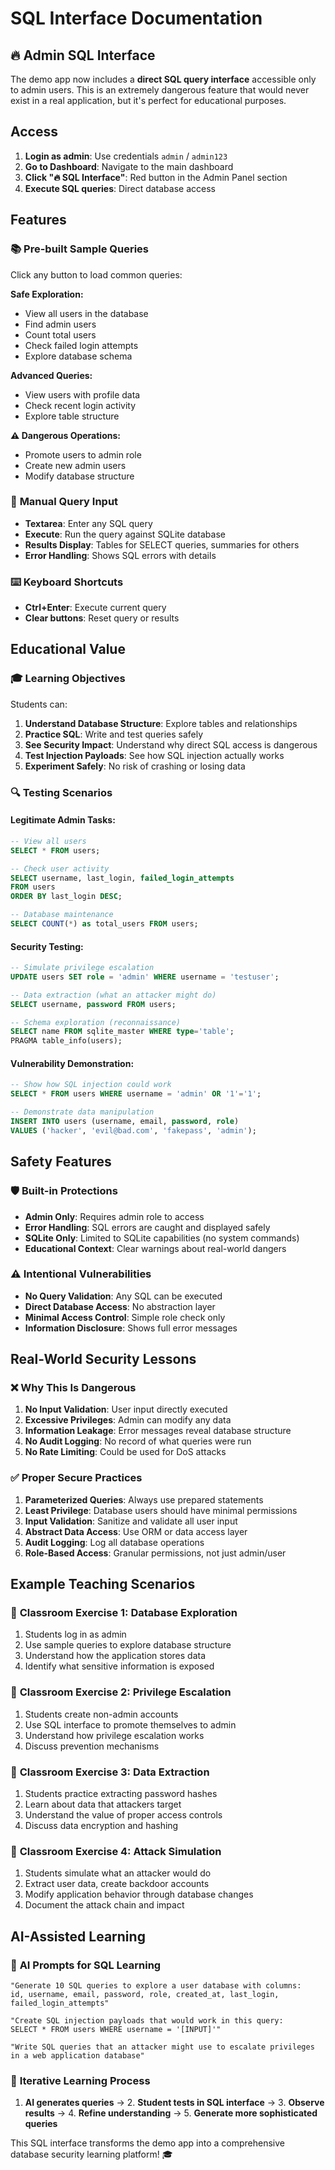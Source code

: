 # SQL Interface Documentation

## 🔥 Admin SQL Interface

The demo app now includes a **direct SQL query interface** accessible only to admin users. This is an extremely dangerous feature that would never exist in a real application, but it's perfect for educational purposes.

## Access

1. **Login as admin**: Use credentials `admin` / `admin123`
2. **Go to Dashboard**: Navigate to the main dashboard
3. **Click "🔥 SQL Interface"**: Red button in the Admin Panel section
4. **Execute SQL queries**: Direct database access

## Features

### 📚 **Pre-built Sample Queries**

Click any button to load common queries:

**Safe Exploration:**

- View all users in the database
- Find admin users
- Count total users
- Check failed login attempts
- Explore database schema

**Advanced Queries:**

- View users with profile data
- Check recent login activity
- Explore table structure

**⚠️ Dangerous Operations:**

- Promote users to admin role
- Create new admin users
- Modify database structure

### 🎯 **Manual Query Input**

- **Textarea**: Enter any SQL query
- **Execute**: Run the query against SQLite database
- **Results Display**: Tables for SELECT queries, summaries for others
- **Error Handling**: Shows SQL errors with details

### ⌨️ **Keyboard Shortcuts**

- **Ctrl+Enter**: Execute current query
- **Clear buttons**: Reset query or results

## Educational Value

### 🎓 **Learning Objectives**

Students can:

1. **Understand Database Structure**: Explore tables and relationships
2. **Practice SQL**: Write and test queries safely
3. **See Security Impact**: Understand why direct SQL access is dangerous
4. **Test Injection Payloads**: See how SQL injection actually works
5. **Experiment Safely**: No risk of crashing or losing data

### 🔍 **Testing Scenarios**

#### **Legitimate Admin Tasks:**

```sql
-- View all users
SELECT * FROM users;

-- Check user activity
SELECT username, last_login, failed_login_attempts
FROM users
ORDER BY last_login DESC;

-- Database maintenance
SELECT COUNT(*) as total_users FROM users;
```

#### **Security Testing:**

```sql
-- Simulate privilege escalation
UPDATE users SET role = 'admin' WHERE username = 'testuser';

-- Data extraction (what an attacker might do)
SELECT username, password FROM users;

-- Schema exploration (reconnaissance)
SELECT name FROM sqlite_master WHERE type='table';
PRAGMA table_info(users);
```

#### **Vulnerability Demonstration:**

```sql
-- Show how SQL injection could work
SELECT * FROM users WHERE username = 'admin' OR '1'='1';

-- Demonstrate data manipulation
INSERT INTO users (username, email, password, role)
VALUES ('hacker', 'evil@bad.com', 'fakepass', 'admin');
```

## Safety Features

### 🛡️ **Built-in Protections**

- **Admin Only**: Requires admin role to access
- **Error Handling**: SQL errors are caught and displayed safely
- **SQLite Only**: Limited to SQLite capabilities (no system commands)
- **Educational Context**: Clear warnings about real-world dangers

### ⚠️ **Intentional Vulnerabilities**

- **No Query Validation**: Any SQL can be executed
- **Direct Database Access**: No abstraction layer
- **Minimal Access Control**: Simple role check only
- **Information Disclosure**: Shows full error messages

## Real-World Security Lessons

### ❌ **Why This Is Dangerous**

1. **No Input Validation**: User input directly executed
2. **Excessive Privileges**: Admin can modify any data
3. **Information Leakage**: Error messages reveal database structure
4. **No Audit Logging**: No record of what queries were run
5. **No Rate Limiting**: Could be used for DoS attacks

### ✅ **Proper Secure Practices**

1. **Parameterized Queries**: Always use prepared statements
2. **Least Privilege**: Database users should have minimal permissions
3. **Input Validation**: Sanitize and validate all user input
4. **Abstract Data Access**: Use ORM or data access layer
5. **Audit Logging**: Log all database operations
6. **Role-Based Access**: Granular permissions, not just admin/user

## Example Teaching Scenarios

### 📖 **Classroom Exercise 1: Database Exploration**

1. Students log in as admin
2. Use sample queries to explore database structure
3. Understand how the application stores data
4. Identify what sensitive information is exposed

### 📖 **Classroom Exercise 2: Privilege Escalation**

1. Students create non-admin accounts
2. Use SQL interface to promote themselves to admin
3. Understand how privilege escalation works
4. Discuss prevention mechanisms

### 📖 **Classroom Exercise 3: Data Extraction**

1. Students practice extracting password hashes
2. Learn about data that attackers target
3. Understand the value of proper access controls
4. Discuss data encryption and hashing

### 📖 **Classroom Exercise 4: Attack Simulation**

1. Students simulate what an attacker would do
2. Extract user data, create backdoor accounts
3. Modify application behavior through database changes
4. Document the attack chain and impact

## AI-Assisted Learning

### 🤖 **AI Prompts for SQL Learning**

```
"Generate 10 SQL queries to explore a user database with columns:
id, username, email, password, role, created_at, last_login, failed_login_attempts"

"Create SQL injection payloads that would work in this query:
SELECT * FROM users WHERE username = '[INPUT]'"

"Write SQL queries that an attacker might use to escalate privileges
in a web application database"
```

### 🔄 **Iterative Learning Process**

1. **AI generates queries** → 2. **Student tests in SQL interface** → 3. **Observe results** → 4. **Refine understanding** → 5. **Generate more sophisticated queries**

This SQL interface transforms the demo app into a comprehensive database security learning platform! 🎓
